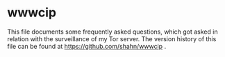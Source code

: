 wwwcip
======

This file documents some frequently asked questions, which got asked in
relation with the surveillance of my Tor server. The version history of
this file can be found at https://github.com/shahn/wwwcip .
